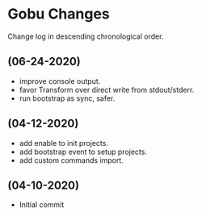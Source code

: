# Gobu Changes

Change log in descending chronological order.

## (06-24-2020)

- improve console output.
- favor Transform over direct write from stdout/stderr.
- run bootstrap as sync, safer.

## (04-12-2020)

- add enable to init projects.
- add bootstrap event to setup projects.
- add custom commands import.

## (04-10-2020)

- Initial commit